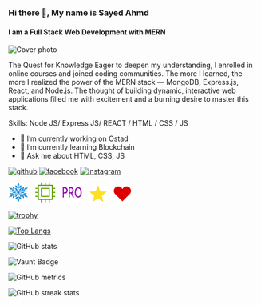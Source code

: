 ### Hi there 👋, My name is Sayed Ahmd
#### I am a Full Stack Web Development with MERN
![Cover photo](https://github.com/user-attachments/assets/e833ed9a-8c86-4600-a668-5a46edc5dbfb)

The Quest for Knowledge Eager to deepen my understanding, I enrolled in online courses and joined coding communities. The more I learned, the more I realized the power of the MERN stack — MongoDB, Express.js, React, and Node.js. The thought of building dynamic, interactive web applications filled me with excitement and a burning desire to master this stack.

Skills: Node JS/ Express JS/ REACT / HTML / CSS / JS

- 🔭 I’m currently working on Ostad 
- 🌱 I’m currently learning Blockchain 
- 💬 Ask me about HTML, CSS, JS 


[<img src='https://cdn.jsdelivr.net/npm/simple-icons@3.0.1/icons/github.svg' alt='github' height='40'>](https://github.com/pranto78)  [<img src='https://cdn.jsdelivr.net/npm/simple-icons@3.0.1/icons/facebook.svg' alt='facebook' height='40'>](https://www.facebook.com/https://www.facebook.com/profile.php?id=100007371583262)  [<img src='https://cdn.jsdelivr.net/npm/simple-icons@3.0.1/icons/instagram.svg' alt='instagram' height='40'>](https://www.instagram.com/https://www.instagram.com/shuvo_ahmd_44?igsh=dzByMHVqZ3R5anoz/)  

<a href='https://archiveprogram.github.com/'><img src='https://raw.githubusercontent.com/acervenky/animated-github-badges/master/assets/acbadge.gif' width='40' height='40'></a> <a href='https://docs.github.com/en/developers'><img src='https://raw.githubusercontent.com/acervenky/animated-github-badges/master/assets/devbadge.gif' width='40' height='40'></a> <a href='https://github.com/pricing'><img src='https://raw.githubusercontent.com/acervenky/animated-github-badges/master/assets/pro.gif' width='40' height='40'></a> <a href='https://stars.github.com/'><img src='https://raw.githubusercontent.com/acervenky/animated-github-badges/master/assets/starbadge.gif' width='35' height='35'></a> <a href='https://docs.github.com/en/github/supporting-the-open-source-community-with-github-sponsors'><img src='https://raw.githubusercontent.com/acervenky/animated-github-badges/master/assets/sponsorbadge.gif' width='35' height='35'></a> 

[![trophy](https://github-profile-trophy.vercel.app/?username=pranto78)](https://github.com/ryo-ma/github-profile-trophy)

[![Top Langs](https://github-readme-stats.vercel.app/api/top-langs/?username=pranto78)](https://github.com/anuraghazra/github-readme-stats)

![GitHub stats](https://github-readme-stats.vercel.app/api?username=pranto78&show_icons=true)  

![Vaunt Badge](https://api.vaunt.dev/v1/github/entities/pranto78/contributions?format=svg&private=false)  

![GitHub metrics](https://metrics.lecoq.io/pranto78)  

![GitHub streak stats](https://streak-stats.demolab.com/?user=pranto78)  

